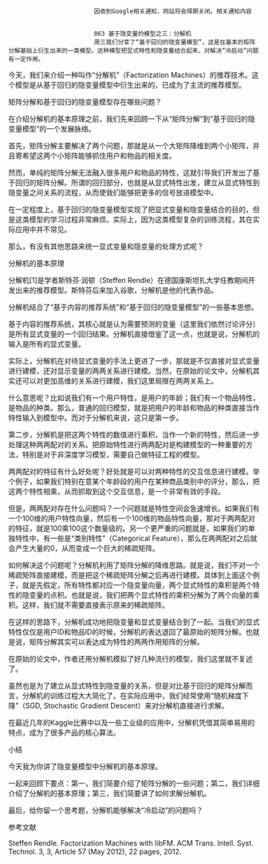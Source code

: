 
                            
                            因收到Google相关通知，网站将会择期关闭。相关通知内容
                            
                            
                            063 基于隐变量的模型之三：分解机
                            周三我们分享了“基于回归的隐变量模型”，这是在基本的矩阵分解基础上衍生出来的一类模型。这种模型把显式特性和隐变量结合起来，对解决“冷启动”问题有一定作用。

今天，我们来介绍一种叫作“分解机”（Factorization Machines）的推荐技术。这个模型是从基于回归的隐变量模型中衍生出来的，已成为了主流的推荐模型。

矩阵分解和基于回归的隐变量模型存在哪些问题？

在介绍分解机的基本原理之前，我们先来回顾一下从“矩阵分解”到“基于回归的隐变量模型”的一个发展脉络。

首先，矩阵分解主要解决了两个问题，那就是从一个大矩阵降维到两个小矩阵，并且寄希望这两个小矩阵能够抓住用户和物品的相关度。

然而，单纯的矩阵分解无法融入很多用户和物品的特性，这就引导我们开发出了基于回归的矩阵分解。所谓的回归部分，也就是从显式特性出发，建立从显式特性到隐变量之间关系的流程，从而使我们能够把更多的信号放进模型中。

在一定程度上，基于回归的隐变量模型实现了把显式变量和隐变量结合的目的，但是这类模型的学习过程非常麻烦。实际上，因为这类模型复杂的训练流程，其在实际应用中并不常见。

那么，有没有其他思路来统一显式变量和隐变量的处理方式呢？

分解机的基本原理

分解机[1]是学者斯特芬·润顿（Steffen Rendle）在德国康斯坦扎大学任教期间开发出来的推荐模型。斯特芬后来加入谷歌，分解机是他的代表作品。

分解机结合了“基于内容的推荐系统”和“基于回归的隐变量模型”的一些基本思想。

基于内容的推荐系统，其核心就是认为需要预测的变量（这里我们依然讨论评分）是所有显式变量的一个回归结果。分解机直接借鉴了这一点，也就是说，分解机的输入是所有的显式变量。

实际上，分解机在对待显式变量的手法上更进了一步，那就是不仅直接对显式变量进行建模，还对显示变量的两两关系进行建模。当然，在原始的论文中，分解机其实还可以对更加高维的关系进行建模，我们这里局限在两两关系上。

什么意思呢？比如说我们有一个用户特性，是用户的年龄；我们有一个物品特性，是物品的种类。那么，普通的回归模型，就是把用户的年龄和物品的种类直接当作特性输入到模型中。而对于分解机来说，这只是第一步。

第二步，分解机是把这两个特性的数值进行乘积，当作一个新的特性，然后进一步处理这种两两配对的关系。把原始特性进行两两配对是构建模型的一种重要的方法，特别是对于非深度学习模型，需要自己做特征工程的模型。

两两配对的特征有什么好处呢？好处就是可以对两种特性的交互信息进行建模。举个例子，如果我们特别在意某个年龄段的用户在某种商品类别中的评分，那么，把这两个特性相乘，从而抓取到这个交互信息，是一个非常有效的手段。

但是，两两配对存在什么问题吗？一个问题就是特性空间会急速增长。如果我们有一个100维的用户特性向量，然后有一个100维的物品特性向量，那对于两两配对的特征，就是100乘100这个数量级的。另一个更严重的问题就是，如果我们的单独特性中，有一些是“类别特性”（Categorical Feature），那么在两两配对之后就会产生大量的0，从而变成一个巨大的稀疏矩阵。

如何解决这个问题呢？分解机利用了矩阵分解的降维思路。就是说，我们不对一个稀疏矩阵直接建模，而是把这个稀疏矩阵分解之后再进行建模。具体到上面这个例子，就是先假定，所有特性都对应一个隐变量向量，两个显式特性的乘积是两个特性的隐变量的点积。也就是说，我们把两个显式特性的乘积分解为了两个向量的乘积。这样，我们就不需要直接表示原来的稀疏矩阵。

在这样的思路下，分解机成功地把隐变量和显式变量结合到了一起。当我们的显式特性仅仅是用户ID和物品ID的时候，分解机的表达退回了最原始的矩阵分解。也就是说，矩阵分解其实可以表达成为特性的两两作用矩阵的分解。

在原始的论文中，作者还用分解机模拟了好几种流行的模型，我们这里就不复述了。

虽然也是为了建立从显式特性到隐变量的关系，但是对比基于回归的矩阵分解而言，分解机的训练过程大大简化了。在实际应用中，我们经常使用“随机梯度下降”（SGD, Stochastic Gradient Descent）来对分解机直接进行求解。

在最近几年的Kaggle比赛中以及一些工业级的应用中，分解机凭借其简单易用的特点，成为了很多产品的核心算法。

小结

今天我为你讲了隐变量模型中分解机的基本原理。

一起来回顾下要点：第一，我们简要介绍了矩阵分解的一些问题；第二，我们详细介绍了分解机的基本原理；第三，我们简要讲了如何求解分解机。

最后，给你留一个思考题，分解机能够解决“冷启动”的问题吗？

参考文献


Steffen Rendle. Factorization Machines with libFM. ACM Trans. Intell. Syst. Technol. 3, 3, Article 57 (May 2012), 22 pages, 2012.


                        
                        
                            